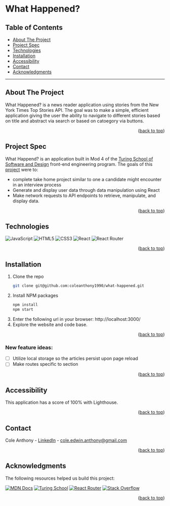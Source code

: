<a name="readme-top"></a>

# What Happened?

## Table of Contents
- [About The Project](#about-the-project)
- [Project Spec](#project-spec)
- [Technologies](#technologies)
- [Installation](#installation)
- [Accessibility](#accessibility)
- [Contact](#contact)
- [Acknowledgments](#acknowledgments)

---

## About The Project

What Happened? is a news reader application using stories from the New York Times Top Stories API. The goal was to make a simple, efficient application giving the user the ability to navigate to different stories based on title and abstract via search or based on catoegory via buttons.

<p align="right">(<a href="#readme-top">back to top</a>)</p>

## Project Spec
What Happend? is an application built in Mod 4 of the [Turing School of Software and Design](https://turing.edu/) front-end engineering program. The goals of this [project](https://mod4.turing.edu/projects/take_home/take_home_fe) were to:

* complete take home project similar to one a candidate might encounter in an interview process
* Generate and display user data through data manipulation using React
* Make network requests to API endpoints to retrieve, manipulate, and display data.


<p align="right">(<a href="#readme-top">back to top</a>)</p>

## Technologies
![JavaScript](https://img.shields.io/badge/javascript-%23323330.svg?style=for-the-badge&logo=javascript&logoColor=%23F7DF1E)
![HTML5](https://img.shields.io/badge/html5-%23E34F26.svg?style=for-the-badge&logo=html5&logoColor=white)
![CSS3](https://img.shields.io/badge/css3-%231572B6.svg?style=for-the-badge&logo=css3&logoColor=white)
![React](https://img.shields.io/badge/react-%2320232a.svg?style=for-the-badge&logo=react&logoColor=%2361DAFB)
![React Router](https://img.shields.io/badge/React_Router-CA4245?style=for-the-badge&logo=react-router&logoColor=white)

<p align="right">(<a href="#readme-top">back to top</a>)</p>

<!-- GETTING STARTED -->
  
## Installation
1. Clone the repo
   ```sh
   git clone git@github.com:coleanthony1990/what-happened.git
   ```
2. Install NPM packages
   ```sh
   npm install
   npm start
   ``` 
5. Enter the following url in your browser: http://localhost:3000/
6. Explore the website and code base.

<p align="right">(<a href="#readme-top">back to top</a>)</p>


### New feature ideas: 
- [ ] Utilize local storage so the articles persist upon page reload
- [ ] Make routes specific to section

<p align="right">(<a href="#readme-top">back to top</a>)</p>

## Accessibility
This application has a score of 100% with Lighthouse.

<p align="right">(<a href="#readme-top">back to top</a>)</p>


<!-- CONTACT -->
## Contact

Cole Anthony - [LinkedIn](https://www.linkedin.com/in/cole-edwin-anthony/) - cole.edwin.anthony@gmail.com

<p align="right">(<a href="#readme-top">back to top</a>)</p>

<!-- ACKNOWLEDGMENTS -->
## Acknowledgments
The following resources helped us build this project:

[![MDN Docs][MDN-shield]][MDN]
[![Turing School](https://img.shields.io/badge/Turing_School-030303?style=for-the-badge)](https://turing.edu/)
[![React Router](https://img.shields.io/badge/React_Router-CA4245?style=for-the-badge&logo=react-router&logoColor=white)](https://v5.reactrouter.com/web/api/Hooks)
[![Stack Overflow](https://img.shields.io/badge/-Stackoverflow-FE7A16?style=for-the-badge&logo=stack-overflow&logoColor=white)](https://stackoverflow.com/)

<p align="right">(<a href="#readme-top">back to top</a>)</p>


<!-- MARKDOWN LINKS & IMAGES -->
<!-- https://www.markdownguide.org/basic-syntax/#reference-style-links -->
[MDN-shield]: https://img.shields.io/badge/MDN_Web_Docs-black?style=for-the-badge&logo=mdnwebdocs&logoColor=white
[MDN]:https://developer.mozilla.org/en-US/

